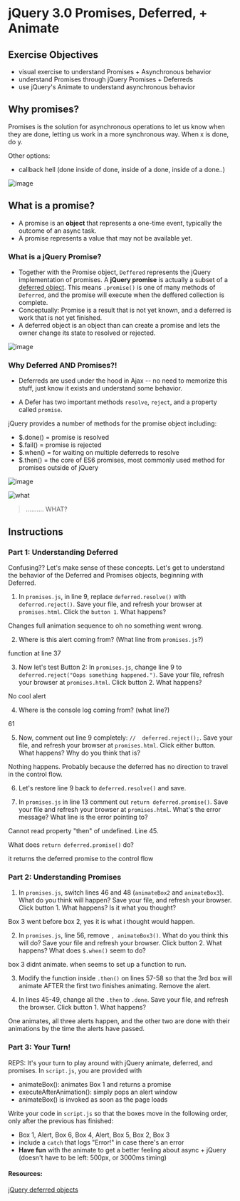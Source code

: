 # jQuery 3.0 Promises, Deferred, + Animate

## Exercise Objectives
- visual exercise to understand Promises + Asynchronous behavior
- understand Promises through jQuery Promises + Deferreds
- use jQuery's Animate to understand asynchronous behavior

## Why promises?
Promises is the solution for asynchronous operations to let us know when they are done, letting us work in a more synchronous way. When x is done, do y.

Other options:
- callback hell (done inside of done, inside of a done, inside of a done..)

![image](http://icompile.eladkarako.com/wp-content/uploads/2016/01/icompile.eladkarako.com_callback_hell.gif)

## What is a promise?
- A promise is an **object** that represents a one-time event, typically the outcome of an async task.
- A promise represents a value that may not be available yet.

### What is a jQuery Promise?
- Together with the Promise object, `Deffered` represents the jQuery implementation of promises. A **jQuery promise** is actually a subset of a [deferred object](https://api.jquery.com/category/deferred-object/). This means `.promise()` is one of many methods of `Deferred`, and the promise will execute when the deffered collection is complete.
- Conceptually: Promise is a result that is not yet known, and a deferred is work that is not yet finished.
- A deferred object is an object than can create a promise and lets the owner change its state to resolved or rejected.


![image](https://m.popkey.co/a11cb1/g3yQ6_s-200x150.gif)

### Why Deferred AND Promises?!
- Deferreds are used under the hood in Ajax -- no need to memorize this stuff, just know it exists and understand some behavior.

- A Defer has two important methods `resolve`, `reject`, and a property called `promise`.

jQuery provides a number of methods for the promise object including:

- $.done() = promise is resolved
- $.fail() = promise is rejected
- $.when() = for waiting on multiple deferreds to resolve
- $.then() = the core of ES6 promises, most commonly used method for promises outside of jQuery

![image](http://i1.wp.com/www.vasanthk.com/wp-content/uploads/2015/03/promises1.png)

![what](https://2.bp.blogspot.com/-UniMKjKV0t8/VGEPY4bdcqI/AAAAAAAAFos/sNvgsIhQDZE/s1600/Blink.gif)
> .......... WHAT?


## Instructions

### Part 1: Understanding Deferred

Confusing?? Let's make sense of these concepts. Let's get to understand the behavior of the Deferred and Promises objects, beginning with Deferred.

1. In `promises.js`, in line 9, replace `deferred.resolve()` with `deferred.reject()`. Save your file, and refresh your browser at `promises.html`. Click the `button 1`. What happens?

  Changes full animation sequence to oh no something went wrong.

2. Where is this alert coming from? (What line from `promises.js`?)

  function at line 37

3. Now let's test Button 2: In `promises.js`, change line 9 to `deferred.reject("Oops something happened.")`. Save your file, refresh your browser at `promises.html`. Click button 2. What happens?

  No cool alert

4. Where is the console log coming from? (what line?)

  61

5. Now, comment out line 9 completely: `//  deferred.reject();`. Save your file, and refresh your browser at `promises.html`. Click either button. What happens? Why do you think that is?

  Nothing happens. Probably because the deferred has no direction to travel in the control flow.

6. Let's restore line 9 back to `deferred.resolve()` and save.

7. In `promises.js` in line 13 comment out `return deferred.promise()`. Save your file and refresh your browser at `promises.html`. What's the error message? What line is the error pointing to?

  Cannot read property "then" of undefined. Line 45.

What does `return deferred.promise()` do?

  it returns the deferred promise to the control flow

### Part 2: Understanding Promises

1. In `promises.js`, switch lines 46 and 48 (`animateBox2` and `animateBox3`). What do you think will happen? Save your file, and refresh your browser. Click button 1. What happens? Is it what you thought?

  Box 3 went before box 2, yes it is what i thought would happen.

2. In `promises.js`, line 56, remove `, animateBox3()`. What do you think this will do? Save your file and refresh your browser. Click button 2. What happens? What does `$.when()` seem to do?

  box 3 didnt animate. when seems to set up a function to run.

3. Modify the function inside `.then()` on lines 57-58 so that the 3rd box will animate AFTER the first two finishes animating. Remove the alert.

4. In lines 45-49, change all the `.then` to `.done`. Save your file, and refresh the browser. Click button 1. What happens?

 One animates, all three alerts happen, and the other two are done with their animations by the time the alerts have passed.

### Part 3: Your Turn!

REPS: It's your turn to play around with jQuery animate, deferred, and promises. In `script.js`, you are provided with
  - animateBox(): animates Box 1 and returns a promise
  - executeAfterAnimation(): simply pops an alert window
  - animateBox() is invoked as soon as the page loads

Write your code in `script.js` so that the boxes move in the following order, only after the previous has finished:
  - Box 1, Alert, Box 6, Box 4, Alert, Box 5, Box 2, Box 3
  - include a `catch` that logs "Error!" in case there's an error
  - **Have fun** with the animate to get a better feeling about async + jQuery (doesn't have to be left: 500px, or 3000ms timing)


#### Resources:
[jQuery deferred objects](https://www.sitepoint.com/introduction-jquery-deferred-objects/)

